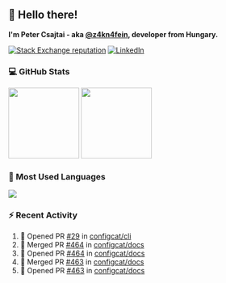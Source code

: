## 👋 Hello there!

**I'm Peter Csajtai - aka [@z4kn4fein](https://github.com/z4kn4fein), developer from Hungary.**

[![Stack Exchange reputation](https://img.shields.io/stackexchange/stackoverflow/r/8700582?color=orange&label=reputation&logo=stackoverflow&style=for-the-badge)](https://stackoverflow.com/users/8700582)
[![LinkedIn](https://img.shields.io/badge/linkedin-%230077B5.svg?style=for-the-badge&logo=linkedin&logoColor=white)](https://www.linkedin.com/in/csajtai-p%C3%A9ter-45395341/)

### 💻 GitHub Stats

<div>
  <img height="140px" src="https://github-readme-stats-pcsajtai.vercel.app/api?username=z4kn4fein&show_icons=true&hide_border=true&count_private=true&custom_title=Stats&theme=dracula&line_height=24&hide_title=true">
  <img height="140px" src="https://streak-stats.demolab.com?user=z4kn4fein&theme=dracula&hide_border=true">
  
</div>

### :toolbox: Most Used Languages

<img src="https://github-readme-stats-pcsajtai.vercel.app/api/top-langs/?username=z4kn4fein&theme=dracula&hide_border=true&layout=compact&langs_count=8&hide_title=true">

### :zap: Recent Activity

<!--START_SECTION:activity-->
1. 💪 Opened PR [#29](https://github.com/configcat/cli/pull/29) in [configcat/cli](https://github.com/configcat/cli)
2. 🎉 Merged PR [#464](https://github.com/configcat/docs/pull/464) in [configcat/docs](https://github.com/configcat/docs)
3. 💪 Opened PR [#464](https://github.com/configcat/docs/pull/464) in [configcat/docs](https://github.com/configcat/docs)
4. 🎉 Merged PR [#463](https://github.com/configcat/docs/pull/463) in [configcat/docs](https://github.com/configcat/docs)
5. 💪 Opened PR [#463](https://github.com/configcat/docs/pull/463) in [configcat/docs](https://github.com/configcat/docs)
<!--END_SECTION:activity-->
